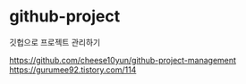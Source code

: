 # github-project
깃헙으로 프로젝트 관리하기

https://github.com/cheese10yun/github-project-management
https://gurumee92.tistory.com/114
